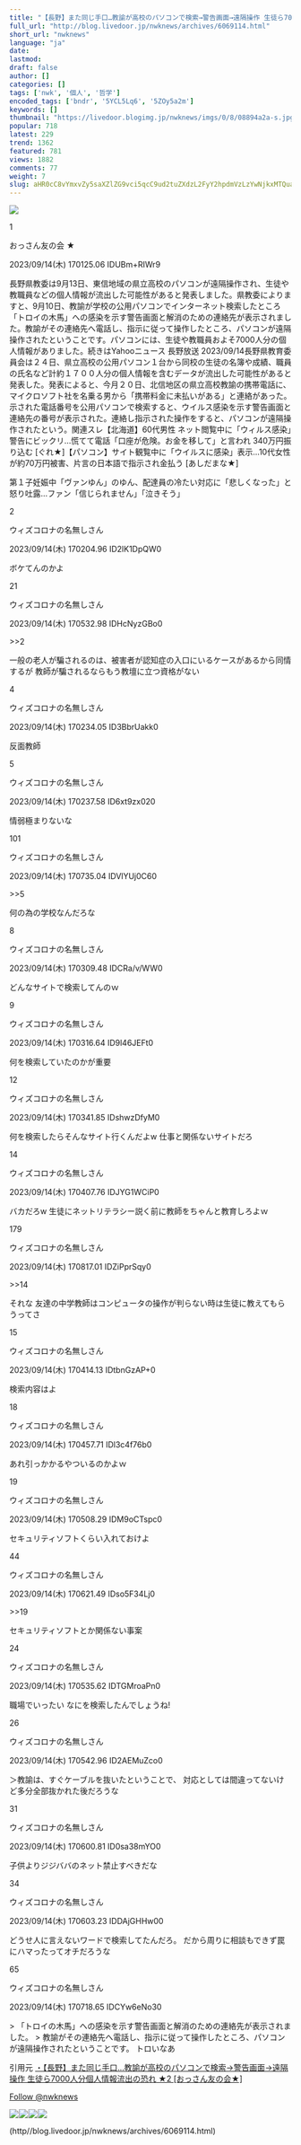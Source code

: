 ```yaml
---
title: "【長野】また同じ手口…教諭が高校のパソコンで検索→警告画面→遠隔操作 生徒ら7000人分個人情報流出の恐れ"
full_url: "http://blog.livedoor.jp/nwknews/archives/6069114.html"
short_url: "nwknews"
language: "ja"
date: 
lastmod: 
draft: false
author: []
categories: []
tags: ['nwk', '個人', '哲学']
encoded_tags: ['bndr', '5YCL5Lq6', '5ZOy5a2m']
keywords: []
thumbnail: "https://livedoor.blogimg.jp/nwknews/imgs/0/8/08894a2a-s.jpg"
popular: 718
latest: 229
trend: 1362
featured: 781
views: 1882
comments: 77
weight: 7
slug: aHR0cC8vYmxvZy5saXZlZG9vci5qcC9ud2tuZXdzL2FyY2hpdmVzLzYwNjkxMTQuaHRtbA==
---
```


![](https://livedoor.blogimg.jp/nwknews/imgs/0/8/08894a2a-s.jpg)

<div><p class='t_h'>1 <p>おっさん友の会 ★</p> <p> 2023/09/14(木) 170125.06 IDUBm+RIWr9</p></p><p>長野県教委は9月13日、東信地域の県立高校のパソコンが遠隔操作され、生徒や教職員などの個人情報が流出した可能性があると発表しました。県教委によりますと、9月10日、教諭が学校の公用パソコンでインターネット検索したところ「トロイの木馬」への感染を示す警告画面と解消のための連絡先が表示されました。教諭がその連絡先へ電話し、指示に従って操作したところ、パソコンが遠隔操作されたということです。パソコンには、生徒や教職員およそ7000人分の個人情報がありました。続きはYahooニュース 長野放送 2023/09/14長野県教育委員会は２４日、県立高校の公用パソコン１台から同校の生徒の名簿や成績、職員の氏名など計約１７００人分の個人情報を含むデータが流出した可能性があると発表した。発表によると、今月２０日、北信地区の県立高校教諭の携帯電話に、マイクロソフト社を名乗る男から「携帯料金に未払いがある」と連絡があった。示された電話番号を公用パソコンで検索すると、ウイルス感染を示す警告画面と連絡先の番号が表示された。連絡し指示された操作をすると、パソコンが遠隔操作されたという。関連スレ【北海道】60代男性 ネット閲覧中に「ウィルス感染」警告にビックリ…慌てて電話「口座が危険。お金を移して」と言われ 340万円振り込む [ぐれ★]【パソコン】サイト観覧中に「ウイルスに感染」表示…10代女性が約70万円被害、片言の日本語で指示され金払う [あしだまな★]</p><p>第１子妊娠中「ヴァンゆん」のゆん、配達員の冷たい対応に「悲しくなった」と怒り吐露…ファン「信じられません」「泣きそう」</p><p class='t_h'>2 <p>ウィズコロナの名無しさん</p> <p> 2023/09/14(木) 170204.96 ID2lK1DpQW0</p></p> <p class='t_b'> ボケてんのかよ </p> <p class='t_h t_i'>21 <p>ウィズコロナの名無しさん</p> <p> 2023/09/14(木) 170532.98 IDHcNyzGBo0</p></p> <p class='t_b t_i'> <p class='anchor'>>>2</p> 一般の老人が騙されるのは、被害者が認知症の入口にいるケースがあるから同情するが 教師が騙されるならもう教壇に立つ資格がない </p> <p class='t_h'>4 <p>ウィズコロナの名無しさん</p> <p> 2023/09/14(木) 170234.05 ID3BbrUakk0</p></p> <p class='t_b'> 反面教師 </p> <p class='t_h'>5 <p>ウィズコロナの名無しさん</p> <p> 2023/09/14(木) 170237.58 ID6xt9zx020</p></p> <p class='t_b'> 情弱極まりないな </p> <p class='t_h t_i'>101 <p>ウィズコロナの名無しさん</p> <p> 2023/09/14(木) 170735.04 IDVlYUj0C60</p></p> <p class='t_b t_i'> <p class='anchor'>>>5</p> 何の為の学校なんだろな </p> <p class='t_h'>8 <p>ウィズコロナの名無しさん</p> <p> 2023/09/14(木) 170309.48 IDCRa/v/WW0</p></p> <p class='t_b'> どんなサイトで検索してんのｗ </p> <p class='t_h'>9 <p>ウィズコロナの名無しさん</p> <p> 2023/09/14(木) 170316.64 ID9l46JEFt0</p></p> <p class='t_b'> 何を検索していたのかが重要 </p> <p class='t_h'>12 <p>ウィズコロナの名無しさん</p> <p> 2023/09/14(木) 170341.85 IDshwzDfyM0</p></p> <p class='t_b'> 何を検索したらそんなサイト行くんだよw 仕事と関係ないサイトだろ </p> <p class='t_h'>14 <p>ウィズコロナの名無しさん</p> <p> 2023/09/14(木) 170407.76 IDJYG1WCiP0</p></p> <p class='t_b'> バカだろw 生徒にネットリテラシー説く前に教師をちゃんと教育しろよｗ </p> <p class='t_h t_i'>179 <p>ウィズコロナの名無しさん</p> <p> 2023/09/14(木) 170817.01 IDZiPprSqy0</p></p> <p class='t_b t_i'><p class='anchor'>>>14</p> それな 友達の中学教師はコンピュータの操作が判らない時は生徒に教えてもらうってさ</p> <p class='t_h'>15 <p>ウィズコロナの名無しさん</p> <p> 2023/09/14(木) 170414.13 IDtbnGzAP+0</p></p> <p class='t_b'> 検索内容はよ </p> <p class='t_h'>18 <p>ウィズコロナの名無しさん</p> <p> 2023/09/14(木) 170457.71 IDl3c4f76b0</p></p> <p class='t_b'> あれ引っかかるやついるのかよｗ </p> <p class='t_h'>19 <p>ウィズコロナの名無しさん</p> <p> 2023/09/14(木) 170508.29 IDM9oCTspc0</p></p> <p class='t_b'> セキュリティソフトくらい入れておけよ </p> <p class='t_h t_i'>44 <p>ウィズコロナの名無しさん</p> <p> 2023/09/14(木) 170621.49 IDso5F34Lj0</p></p> <p class='t_b t_i'> <p class='anchor'>>>19</p> セキュリティソフトとか関係ない事案 </p> <p class='t_h'>24 <p>ウィズコロナの名無しさん</p> <p> 2023/09/14(木) 170535.62 IDTGMroaPn0</p></p> <p class='t_b'> 職場でいったい なにを検索したんでしょうね! </p> <p class='t_h'>26 <p>ウィズコロナの名無しさん</p> <p> 2023/09/14(木) 170542.96 ID2AEMuZco0</p></p> <p class='t_b'> ＞教諭は、すぐケーブルを抜いたということで、 対応としては間違ってないけど多分全部抜かれた後だろうな </p> <p class='t_h'>31 <p>ウィズコロナの名無しさん</p> <p> 2023/09/14(木) 170600.81 ID0sa38mYO0</p></p> <p class='t_b'> 子供よりジジババのネット禁止すべきだな </p> <p class='t_h'>34 <p>ウィズコロナの名無しさん</p> <p> 2023/09/14(木) 170603.23 IDDAjGHHw00</p></p> <p class='t_b'> どうせ人に言えないワードで検索してたんだろ。 だから周りに相談もできず罠にハマったってオチだろうな </p> <p class='t_h'>65 <p>ウィズコロナの名無しさん</p> <p> 2023/09/14(木) 170718.65 IDCYw6eNo30</p></p> <p class='t_b'> > 「トロイの木馬」への感染を示す警告画面と解消のための連絡先が表示されました。 > 教諭がその連絡先へ電話し、指示に従って操作したところ、パソコンが遠隔操作されたということです。 トロいなあ </p> <p>引用元 <a href='http//2chspa.com/thread/newsplus/1694678485' target='_blank'>・</a><a href='https//asahi.5ch.net/test/read.cgi/newsplus/1694678485/' target='_blank'>【長野】また同じ手口…教諭が高校のパソコンで検索→警告画面→遠隔操作 生徒ら7000人分個人情報流出の恐れ ★2 [おっさん友の会★]</a></p><a class='twitter-follow-button' href='https//twitter.com/nwknews?ref_src=twsrc%5Etfw'>Follow @nwknews</a><p><b></b></p><p><b></b></p><p><b></b></p><p><b></b></p><p><b></b></p><p><b></b></p><p><b></b></p><p><p><b></b></p></p><a href='https//www.amazon.co.jp/%E6%98%9F%E3%81%AE%E7%8E%8B%E5%AD%90%E3%81%95%E3%81%BE%E2%80%95%E3%82%AA%E3%83%AA%E3%82%B8%E3%83%8A%E3%83%AB%E7%89%88-%E3%82%B5%E3%83%B3-%E3%83%86%E3%82%B0%E3%82%B8%E3%83%A5%E3%83%9A%E3%83%AA/dp/4001156768?pd_rd_i=4001156768&psc=1&linkCode=li3&tag=omosironetton-22&linkId=023668bdc5d699a5289fff28b3e0d067&language=ja_JP&ref_=as_li_ss_il' target='_blank'><img border='0' src='//ws-fe.amazon-adsystem.com/widgets/q?_encoding=UTF8&ASIN=4001156768&Format=_SL250_&ID=AsinImage&MarketPlace=JP&ServiceVersion=20070822&WS=1&tag=omosironetton-22&language=ja_JP'></a><img border='0' height='1' width='1' src='https//ir-jp.amazon-adsystem.com/e/ir?t=omosironetton-22&language=ja_JP&l=li3&o=9&a=4001156768' alt=''><a href='https//www.amazon.co.jp/%E3%82%A2%E3%83%AB%E3%82%B8%E3%83%A3%E3%83%BC%E3%83%8E%E3%83%B3%E3%81%AB%E8%8A%B1%E6%9D%9F%E3%82%92%E3%80%94%E6%96%B0%E7%89%88%E3%80%95-%E3%83%8F%E3%83%A4%E3%82%AB%E3%83%AF%E6%96%87%E5%BA%ABNV-%E3%83%80%E3%83%8B%E3%82%A8%E3%83%AB%E3%83%BB%E3%82%AD%E3%82%A4%E3%82%B9/dp/4150413339?__mk_ja_JP=%E3%82%AB%E3%82%BF%E3%82%AB%E3%83%8A&crid=31SBURPFJPDHK&keywords=%E3%82%A2%E3%83%AB%E3%82%B8%E3%83%A3%E3%83%BC%E3%83%8E%E3%83%B3%E3%81%AB%E8%8A%B1%E6%9D%9F%E3%82%92&qid=1645462682&s=books&sprefix=%E3%82%A2%E3%83%AB%E3%82%B8%E3%83%A3%E3%83%BC%E3%83%8E%E3%83%B3%E3%81%AB%E8%8A%B1%E6%9D%9F%E3%82%92%2Cstripbooks%2C230&sr=1-1&linkCode=li3&tag=omosironetton-22&linkId=2feadbf2864fc19677a3e0615c4b05b7&language=ja_JP&ref_=as_li_ss_il' target='_blank'><img border='0' src='//ws-fe.amazon-adsystem.com/widgets/q?_encoding=UTF8&ASIN=4150413339&Format=_SL250_&ID=AsinImage&MarketPlace=JP&ServiceVersion=20070822&WS=1&tag=omosironetton-22&language=ja_JP'></a><img border='0' height='1' width='1' src='https//ir-jp.amazon-adsystem.com/e/ir?t=omosironetton-22&language=ja_JP&l=li3&o=9&a=4150413339' alt=''><a href='https//www.amazon.co.jp/%E6%84%9B%E3%81%99%E3%82%8B%E3%81%A8%E3%81%84%E3%81%86%E3%81%93%E3%81%A8-%E3%82%A8%E3%83%BC%E3%83%AA%E3%83%83%E3%83%92%E3%83%BB%E3%83%95%E3%83%AD%E3%83%A0/dp/4314011777?crid=3CN0G98WQX9Z1&keywords=%E6%84%9B%E3%81%99%E3%82%8B%E3%81%A8%E3%81%84%E3%81%86%E3%81%93%E3%81%A8&qid=1645462722&s=books&sprefix=%E6%84%9B%E3%81%99%E3%82%8B%E3%81%A8%2Cstripbooks%2C173&sr=1-1&linkCode=li3&tag=omosironetton-22&linkId=bfdfbf98c500bf5abb678a7be6565c74&language=ja_JP&ref_=as_li_ss_il' target='_blank'><img border='0' src='//ws-fe.amazon-adsystem.com/widgets/q?_encoding=UTF8&ASIN=4314011777&Format=_SL250_&ID=AsinImage&MarketPlace=JP&ServiceVersion=20070822&WS=1&tag=omosironetton-22&language=ja_JP'></a><img border='0' height='1' width='1' src='https//ir-jp.amazon-adsystem.com/e/ir?t=omosironetton-22&language=ja_JP&l=li3&o=9&a=4314011777' alt=''><a href='https//www.amazon.co.jp/%E6%80%92%E3%82%8A%E3%81%AB%E3%81%A4%E3%81%84%E3%81%A6-%E4%BB%96%E4%BA%8C%E7%AF%87-%E5%B2%A9%E6%B3%A2%E6%96%87%E5%BA%AB-%E3%82%BB%E3%83%8D%E3%82%AB/dp/4003360729?_encoding=UTF8&qid=&sr=&linkCode=li3&tag=omosironetton-22&linkId=3a62bcfa10487b61590b09325e1f73e5&language=ja_JP&ref_=as_li_ss_il' target='_blank'><img border='0' src='//ws-fe.amazon-adsystem.com/widgets/q?_encoding=UTF8&ASIN=4003360729&Format=_SL250_&ID=AsinImage&MarketPlace=JP&ServiceVersion=20070822&WS=1&tag=omosironetton-22&language=ja_JP'></a><img border='0' height='1' width='1' src='https//ir-jp.amazon-adsystem.com/e/ir?t=omosironetton-22&language=ja_JP&l=li3&o=9&a=4003360729' alt=''> </div>

(http//blog.livedoor.jp/nwknews/archives/6069114.html)
